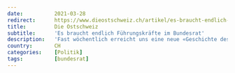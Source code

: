 ```yaml
---
date:          2021-03-28
redirect:      https://www.dieostschweiz.ch/artikel/es-braucht-endlich-fuehrungskraefte-im-bundesrat--PJnErPA
title:         Die Ostschweiz
subtitle:      'Es braucht endlich Führungskräfte im Bundesrat'
description:   'Fast wöchentlich erreicht uns eine neue «Geschichte des Versagens von Bundesrat und der Bundesverwaltung» im Zusammenhang mit der Corona-Pandemie. Es rächt sich nun, dass Führungserfahren und Wirtschaftskenntnisse keine Faktoren für eine Wahl in den Bundesrat sind.'
country:       CH
categories:    [Politik]
tags:          [bundesrat]
---
```

